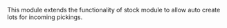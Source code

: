 This module extends the functionality of stock module to allow auto
create lots for incoming pickings.
